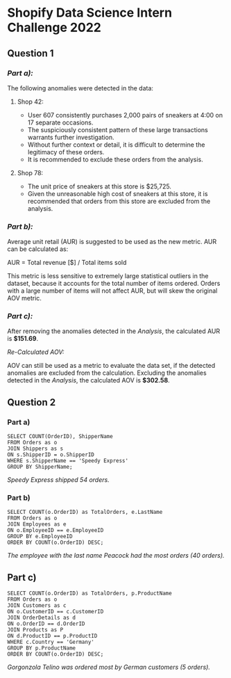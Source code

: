# Shopify Data Science Intern Challenge 2022

## Question 1

### *Part a):*

The following anomalies were detected in the data:


1.   Shop 42:

      *   User 607 consistently purchases 2,000 pairs of sneakers at 4:00 on 17 separate occasions.
      *   The suspiciously consistent pattern of these large transactions warrants further investigation.
      *   Without further context or detail, it is difficult to determine the legitimacy of these orders.
      *   It is recommended to exclude these orders from the analysis.


2.   Shop 78:
      
      *   The unit price of sneakers at this store is $25,725.
      *   Given the unreasonable high cost of sneakers at this store, it is recommended that orders from this store are excluded from the analysis.

### *Part b):*

Average unit retail (AUR) is suggested to be used as the new metric.
AUR can be calculated as:

  AUR = Total revenue [$] / Total items sold

This metric is less sensitive to extremely large statistical outliers in the dataset, because it accounts for the total number of items ordered. Orders with a large number of items will not affect AUR, but will skew the original AOV metric.

### *Part c):*
After removing the anomalies detected in the *Analysis*, the calculated AUR is **$151.69**.

*Re-Calculated AOV:*

AOV can still be used as a metric to evaluate the data set, if the detected anomalies are excluded from the calculation. 
Excluding the anomalies detected in the *Analysis*, the calculated AOV is **$302.58**.

## Question 2

### Part a)
```
SELECT COUNT(OrderID), ShipperName
FROM Orders as o
JOIN Shippers as s
ON s.ShipperID = o.ShipperID
WHERE s.ShipperName == 'Speedy Express'
GROUP BY ShipperName;
```
*Speedy Express shipped 54 orders.*

### Part b)
```
SELECT COUNT(o.OrderID) as TotalOrders, e.LastName
FROM Orders as o
JOIN Employees as e
ON o.EmployeeID == e.EmployeeID
GROUP BY e.EmployeeID
ORDER BY COUNT(o.OrderID) DESC;
```
*The employee with the last name Peacock had the most orders (40 orders).*

## Part c)
```
SELECT COUNT(o.OrderID) as TotalOrders, p.ProductName
FROM Orders as o
JOIN Customers as c
ON o.CustomerID == c.CustomerID
JOIN OrderDetails as d
ON o.OrderID == d.OrderID
JOIN Products as P
ON d.ProductID == p.ProductID
WHERE c.Country == 'Germany'
GROUP BY p.ProductName
ORDER BY COUNT(o.OrderID) DESC;
```
*Gorgonzola Telino was ordered most by German customers (5 orders).*





